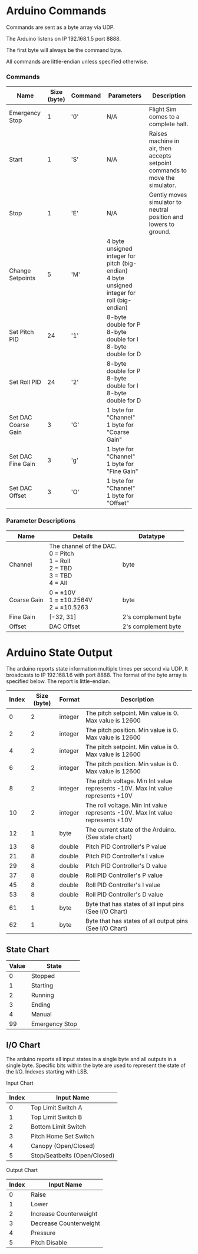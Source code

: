 # Arduino Commands
Commands are sent as a byte array via UDP.

The Arduino listens on IP 192.168.1.5 port 8888.

The first byte will always be the command byte.

All commands are little-endian unless specified otherwise.

### Commands

| Name             | Size (byte) | Command | Parameters                                   | Description |
| --------------   | ----------- | ------- | ----------------                                   | ----------- |
| Emergency Stop   | 1           | '0'     | N/A                                          | Flight Sim comes to a complete halt. |
| Start            | 1           | 'S'     | N/A                                          | Raises machine in air, then accepts setpoint commands to move the simulator. |
| Stop             | 1           | 'E'     | N/A                                          | Gently moves simulator to neutral position and lowers to ground. |
| Change Setpoints | 5           | 'M'     | 4 byte unsigned integer for pitch (big-endian)</br>4 byte unsigned integer for roll (big-endian) | |
| Set Pitch PID    | 24          | '1'     | 8-byte double for P</br> 8-byte double for I</br> 8-byte double for D | |
| Set Roll PID     | 24          | '2'     | 8-byte double for P</br> 8-byte double for I</br> 8-byte double for D  | |
| Set DAC Coarse Gain  | 3 | 'G' | 1 byte for "Channel"</br>1 byte for "Coarse Gain" | |
| Set DAC Fine Gain    | 3 | 'g' | 1 byte for "Channel"</br>1 byte for "Fine Gain" | |
| Set DAC Offset       | 3 | 'O' | 1 byte for "Channel"</br>1 byte for "Offset" | |

### Parameter Descriptions
| Name | Details         | Datatype |
|------|-----------------| -------- |
| Channel | The channel of the DAC. </br>0 = Pitch</br>1 = Roll</br>2 = TBD</br>3 = TBD</br>4 = All | byte |
| Coarse Gain | 0 = ±10V</br>1 = ±10.2564V</br>2 = ±10.5263 | byte |
| Fine Gain | [-32, 31] | 2's complement byte |
| Offset | DAC Offset | 2's complement byte |

# Arduino State Output

The arduino reports state information multiple times per second via UDP. It broadcasts to IP 192.168.1.6 with port 8888. The format of the byte array is specified below. The report is little-endian.

| Index | Size (byte) | Format  | Description                                             |
| ----- | ----------- | ------- | ------------------------------------------------------- |
| 0     | 2           | integer | The pitch setpoint. Min value is 0. Max value is 12600  |
| 2     | 2           | integer | The pitch position. Min value is 0. Max value is 12600  |
| 4     | 2           | integer | The pitch setpoint. Min value is 0. Max value is 12600  |
| 6     | 2           | integer | The pitch position. Min value is 0. Max value is 12600  |
| 8     | 2           | integer | The pitch voltage. Min Int value represents -10V. Max Int value represents +10V |
| 10    | 2           | integer | The roll voltage. Min Int value represents -10V. Max Int value represents +10V |
| 12    | 1           | byte    | The current state of the Arduino. (See state chart) |
| 13    | 8           | double  | Pitch PID Controller's P value |
| 21    | 8           | double  | Pitch PID Controller's I value |
| 29    | 8           | double  | Pitch PID Controller's D value |
| 37    | 8           | double  | Roll PID Controller's P value |
| 45    | 8           | double  | Roll PID Controller's I value |
| 53    | 8           | double  | Roll PID Controller's D value |
| 61    | 1           | byte    | Byte that has states of all input pins (See I/O Chart) |
| 62    | 1           | byte    | Byte that has states of all output pins (See I/O Chart) |

## State Chart
| Value | State          |
| ----- | -------------- |
| 0     | Stopped        |
| 1     | Starting       |
| 2     | Running        |
| 3     | Ending         |
| 4     | Manual         |
| 99    | Emergency Stop |


## I/O Chart
The arduino reports all input states in a single byte and all outputs in a single byte.
Specific bits within the byte are used to represent the state of the I/O. Indexes starting with LSB.

Input Chart

| Index | Input Name                   |
| ----- | ---------------------------- |
| 0     | Top Limit Switch A           |
| 1     | Top Limit Switch B           |
| 2     | Bottom Limit Switch          |
| 3     | Pitch Home Set Switch        |
| 4     | Canopy (Open/Closed)         |
| 5     | Stop/Seatbelts (Open/Closed) |

Output Chart

| Index | Input Name             |
| ----- | ---------------------- |
| 0     | Raise                  |
| 1     | Lower                  |
| 2     | Increase Counterweight |
| 3     | Decrease Counterweight |
| 4     | Pressure               |
| 5     | Pitch Disable          |
